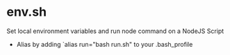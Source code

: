 env.sh
===

Set local environment variables and run node command on a NodeJS Script

* Alias by adding `alias run="bash run.sh" to your .bash_profile
